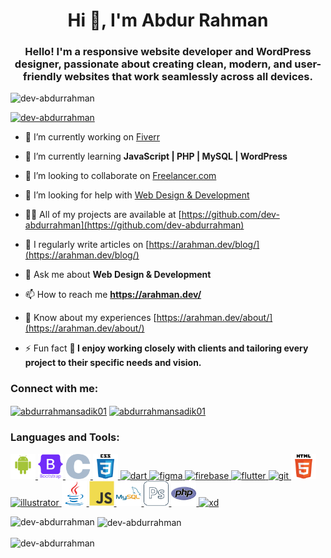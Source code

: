 <h1 align="center">Hi 👋, I'm Abdur Rahman</h1>
<h3 align="center">Hello! I'm a responsive website developer and WordPress designer, passionate about creating clean, modern, and user-friendly websites that work seamlessly across all devices.
</h3>

<p align="left"> <img src="https://komarev.com/ghpvc/?username=dev-abdurrahman&label=Profile%20views&color=0e75b6&style=flat" alt="dev-abdurrahman" /> </p>

<p align="left"> <a href="https://github.com/ryo-ma/github-profile-trophy"><img src="https://github-profile-trophy.vercel.app/?username=dev-abdurrahman" alt="dev-abdurrahman" /></a> </p>

- 🔭 I’m currently working on [Fiverr](#)

- 🌱 I’m currently learning **JavaScript | PHP | MySQL | WordPress**

- 👯 I’m looking to collaborate on [Freelancer.com](https://www.freelancer.com/u/devabdurrahman)

- 🤝 I’m looking for help with [Web Design & Development](https://www.freelancer.com/u/devabdurrahman)

- 👨‍💻 All of my projects are available at [https://github.com/dev-abdurrahman](https://github.com/dev-abdurrahman)

- 📝 I regularly write articles on [https://arahman.dev/blog/](https://arahman.dev/blog/)

- 💬 Ask me about **Web Design & Development**

- 📫 How to reach me **https://arahman.dev/**

- 📄 Know about my experiences [https://arahman.dev/about/](https://arahman.dev/about/)

- ⚡ Fun fact **💼 I enjoy working closely with clients and tailoring every project to their specific needs and vision.**

<h3 align="left">Connect with me:</h3>
<p align="left">
<a href="https://fb.com/abdurrahmansadik01" target="blank"><img align="center" src="https://raw.githubusercontent.com/rahuldkjain/github-profile-readme-generator/master/src/images/icons/Social/facebook.svg" alt="abdurrahmansadik01" height="30" width="40" /></a>
<a href="https://instagram.com/abdurrahmansadik01" target="blank"><img align="center" src="https://raw.githubusercontent.com/rahuldkjain/github-profile-readme-generator/master/src/images/icons/Social/instagram.svg" alt="abdurrahmansadik01" height="30" width="40" /></a>
</p>

<h3 align="left">Languages and Tools:</h3>
<p align="left"> <a href="https://developer.android.com" target="_blank" rel="noreferrer"> <img src="https://raw.githubusercontent.com/devicons/devicon/master/icons/android/android-original-wordmark.svg" alt="android" width="40" height="40"/> </a> <a href="https://getbootstrap.com" target="_blank" rel="noreferrer"> <img src="https://raw.githubusercontent.com/devicons/devicon/master/icons/bootstrap/bootstrap-plain-wordmark.svg" alt="bootstrap" width="40" height="40"/> </a> <a href="https://www.cprogramming.com/" target="_blank" rel="noreferrer"> <img src="https://raw.githubusercontent.com/devicons/devicon/master/icons/c/c-original.svg" alt="c" width="40" height="40"/> </a> <a href="https://www.w3schools.com/css/" target="_blank" rel="noreferrer"> <img src="https://raw.githubusercontent.com/devicons/devicon/master/icons/css3/css3-original-wordmark.svg" alt="css3" width="40" height="40"/> </a> <a href="https://dart.dev" target="_blank" rel="noreferrer"> <img src="https://www.vectorlogo.zone/logos/dartlang/dartlang-icon.svg" alt="dart" width="40" height="40"/> </a> <a href="https://www.figma.com/" target="_blank" rel="noreferrer"> <img src="https://www.vectorlogo.zone/logos/figma/figma-icon.svg" alt="figma" width="40" height="40"/> </a> <a href="https://firebase.google.com/" target="_blank" rel="noreferrer"> <img src="https://www.vectorlogo.zone/logos/firebase/firebase-icon.svg" alt="firebase" width="40" height="40"/> </a> <a href="https://flutter.dev" target="_blank" rel="noreferrer"> <img src="https://www.vectorlogo.zone/logos/flutterio/flutterio-icon.svg" alt="flutter" width="40" height="40"/> </a> <a href="https://git-scm.com/" target="_blank" rel="noreferrer"> <img src="https://www.vectorlogo.zone/logos/git-scm/git-scm-icon.svg" alt="git" width="40" height="40"/> </a> <a href="https://www.w3.org/html/" target="_blank" rel="noreferrer"> <img src="https://raw.githubusercontent.com/devicons/devicon/master/icons/html5/html5-original-wordmark.svg" alt="html5" width="40" height="40"/> </a> <a href="https://www.adobe.com/in/products/illustrator.html" target="_blank" rel="noreferrer"> <img src="https://www.vectorlogo.zone/logos/adobe_illustrator/adobe_illustrator-icon.svg" alt="illustrator" width="40" height="40"/> </a> <a href="https://www.java.com" target="_blank" rel="noreferrer"> <img src="https://raw.githubusercontent.com/devicons/devicon/master/icons/java/java-original.svg" alt="java" width="40" height="40"/> </a> <a href="https://developer.mozilla.org/en-US/docs/Web/JavaScript" target="_blank" rel="noreferrer"> <img src="https://raw.githubusercontent.com/devicons/devicon/master/icons/javascript/javascript-original.svg" alt="javascript" width="40" height="40"/> </a> <a href="https://www.mysql.com/" target="_blank" rel="noreferrer"> <img src="https://raw.githubusercontent.com/devicons/devicon/master/icons/mysql/mysql-original-wordmark.svg" alt="mysql" width="40" height="40"/> </a> <a href="https://www.photoshop.com/en" target="_blank" rel="noreferrer"> <img src="https://raw.githubusercontent.com/devicons/devicon/master/icons/photoshop/photoshop-line.svg" alt="photoshop" width="40" height="40"/> </a> <a href="https://www.php.net" target="_blank" rel="noreferrer"> <img src="https://raw.githubusercontent.com/devicons/devicon/master/icons/php/php-original.svg" alt="php" width="40" height="40"/> </a> <a href="https://www.adobe.com/products/xd.html" target="_blank" rel="noreferrer"> <img src="https://cdn.worldvectorlogo.com/logos/adobe-xd.svg" alt="xd" width="40" height="40"/> </a> </p>

<p><img align="left" src="https://github-readme-stats.vercel.app/api/top-langs?username=dev-abdurrahman&show_icons=true&locale=en&layout=compact" alt="dev-abdurrahman" /></p>

<p>&nbsp;<img align="center" src="https://github-readme-stats.vercel.app/api?username=dev-abdurrahman&show_icons=true&locale=en" alt="dev-abdurrahman" /></p>

<p><img align="center" src="https://github-readme-streak-stats.herokuapp.com/?user=dev-abdurrahman&" alt="dev-abdurrahman" /></p>
